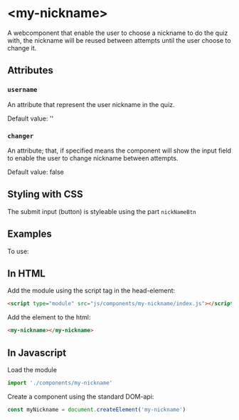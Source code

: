 # &lt;my-nickname&gt;
A webcomponent that enable the user to choose a nickname to do the quiz with, the nickname will
be reused between attempts until the user choose to change it.

## Attributes

### `username`
An attribute that represent the user nickname in the quiz.

Default value: ''

### `changer`
An attribute; that, if specified means the component will show the input field to enable the user to change nickname between attempts.

Default value: false

## Styling with CSS
The submit input (button) is styleable using the part `nickNameBtn`


## Examples

To use:

## In HTML
Add the module using the script tag in the head-element:
```HTML
<script type="module" src="js/components/my-nickname/index.js"></script>
```

Add the element to the html:
```HTML
<my-nickname></my-nickname>
```

## In Javascript
Load the module
```Javascript
import './components/my-nickname'
```
Create a component using the standard DOM-api:
```Javascript
const myNickname = document.createElement('my-nickname')